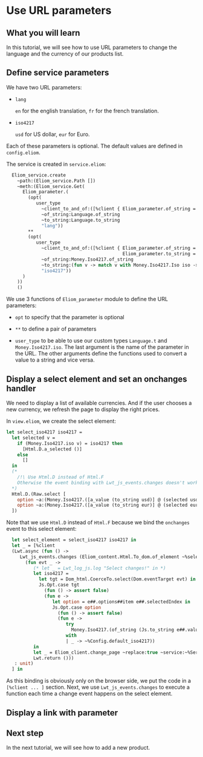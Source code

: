# Use URL parameters

## What you will learn

  In this tutorial, we will see how to use URL parameters to change the language and the currency of our products list.


## Define service parameters

  We have two URL parameters:

  - `lang`

    `en` for the english translation, `fr` for the french translation.

  - `iso4217`

    `usd` for US dollar, `eur` for Euro.

  Each of these parameters is optional. The default values are defined in `config.eliom`.

  The service is created in `service.eliom`:

```ocaml
  Eliom_service.create
    ~path:(Eliom_service.Path [])
    ~meth:(Eliom_service.Get(
      Eliom_parameter.(
        (opt(
           user_type
             ~client_to_and_of:([%client { Eliom_parameter.of_string = Language.of_string; Eliom_parameter.to_string = Language.to_string } ])
             ~of_string:Language.of_string
             ~to_string:Language.to_string
             "lang"))
        **
        (opt(
           user_type
             ~client_to_and_of:([%client { Eliom_parameter.of_string = Money.Iso4217.of_string;
                                           Eliom_parameter.to_string = (fun v -> match v with Money.Iso4217.Iso iso -> Money.Iso4217.to_string iso) } ])
             ~of_string:Money.Iso4217.of_string
             ~to_string:(fun v -> match v with Money.Iso4217.Iso iso -> Money.Iso4217.to_string iso)
             "iso4217"))
      )
    ))
    ()

```

  We use 3 functions of `Eliom_parameter` module to define the URL parameters:

  - `opt` to specify that the parameter is optional

  - `**` to define a pair of parameters

  - `user_type` to be able to use our custom types `Language.t` and `Money.Iso4217.iso`. The last argument is the name of the parameter in the URL. The other arguments define the functions used to convert a value to a string and vice versa.


## Display a select element and set an onchanges handler

  We need to display a list of available currencies. And if the user chooses a new currency, we refresh the page to display the right prices.

  In `view.eliom`, we create the select element:

```ocaml
let select_iso4217 iso4217 =
  let selected v =
    if (Money.Iso4217.iso v) = iso4217 then
      [Html.D.a_selected ()]
    else
      []
  in
  (*
    /!\ Use Html.D instead of Html.F
    Otherwise the event binding with Lwt_js_events.changes doesn't work
  *)
  Html.D.(Raw.select [
    option ~a:(Money.Iso4217.([a_value (to_string usd)] @ (selected usd))) (pcdata Money.Iso4217.(to_string usd)) ;
    option ~a:(Money.Iso4217.([a_value (to_string eur)] @ (selected eur))) (pcdata Money.Iso4217.(to_string eur)) ;
  ])

```

  Note that we use `Html.D` instead of `Html.F` because we bind the `onchanges` event to this select element:

```ocaml
  let select_element = select_iso4217 iso4217 in
  let _ = [%client
  (Lwt.async (fun () ->
     Lwt_js_events.changes (Eliom_content.Html.To_dom.of_element ~%select_element)
       (fun evt _ ->
          (* let _ = Lwt_log_js.log "Select changes!" in *)
          let iso4217 =
            let tgt = Dom_html.CoerceTo.select(Dom.eventTarget evt) in
            Js.Opt.case tgt
              (fun () -> assert false)
              (fun e ->
                 let option = e##.options##item e##.selectedIndex in
                 Js.Opt.case option
                   (fun () -> assert false)
                   (fun e ->
                      try
                        Money.Iso4217.(of_string (Js.to_string e##.value))
                      with
                      | _ -> ~%Config.default_iso4217))
          in
          let _ = Eliom_client.change_page ~replace:true ~service:~%Service.main (Some ~%lang, Some iso4217) () in
          Lwt.return ()))
   : unit)
  ] in

```

  As this binding is obviously only on the browser side, we put the code in a `[%client ... ]` section. Next, we use `Lwt_js_events.changes` to execute a function each time a change event happens on the select element.
  

## Display a link with parameter





## Next step

  In the next tutorial, we will see how to add a new product.